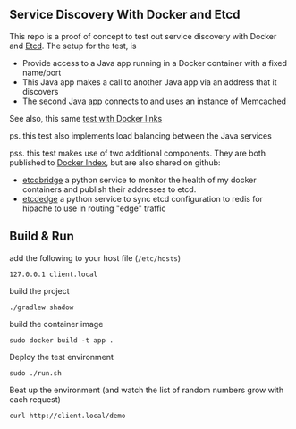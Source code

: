 ## Service Discovery With Docker and Etcd
This repo is a proof of concept to test out service discovery with Docker and [Etcd](https://github.com/coreos/etcd). The setup for the test, is

- Provide access to a Java app running in a Docker container with a fixed name/port
- This Java app makes a call to another Java app via an address that it discovers
- The second Java app connects to and uses an instance of Memcached


See also, this same [test with Docker links](https://github.com/benschw/docker-service-discovery-with-links)

ps. this test also implements load balancing between the Java services 

pss. this test makes use of two additional components. They are both published to [Docker Index](https://index.docker.io/u/benschw/), but are also shared on github: 
- [etcdbridge](https://github.com/benschw/etcdbridge) a python service to monitor the health of my docker containers and publish their addresses to etcd.
- [etcdedge](https://github.com/benschw/etcdedge) a python service to sync etcd configuration to redis for hipache to use in routing "edge" traffic

## Build & Run

add the following to your host file (`/etc/hosts`)

	127.0.0.1 client.local

build the project

	./gradlew shadow

build the container image

	sudo docker build -t app .

Deploy the test environment

	sudo ./run.sh

Beat up the environment (and watch the list of random numbers grow with each request)

	curl http://client.local/demo
